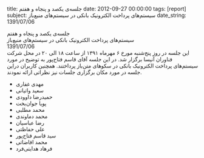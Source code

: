 title: جلسه‌ی یکصد و پنجاه و هفتم
date: 2012-09-27 00:00:00
tags: [report]
subject: سیستم‌های پرداخت الکترونیک بانکی در سیستم‌های منبع‌باز
date_string: 1391/07/06


<div class="title">
جلسه‌ی یکصد و پنجاه و هفتم
</div>

<div class="subject">
سیستم‌های پرداخت الکترونیک بانکی در سیستم‌های منبع‌باز
</div>

<div class="date">
1391/07/06
</div>

<div class="body">
این جلسه در روز پنج‌شنبه مورخ ۶ مهرماه ۱۳۹۱ از ساعت ۱۸ الی ۲۰ در محل شرکت فناوران آنیسا برگزار شد.
در این جلسه آقای قاسم فتاح‌پور به توضیح در مورد سیستم‌های پرداخت الکترونیک بانکی در سکوهای متن‌باز پرداختند.
همچنین کاربران دراین جلسه در مورد مکان برگزاری جلسات نیز نظراتی ارائه نمودند.
</div>

<ul class="members bullet">
<li>مهدی غفاری</li>
<li>سعید واتیانی</li>
<li>حمیدرضا داوودی</li>
<li>پویا جوان‌بخت</li>
<li>محمد مطلبی</li>
<li>محمد دماوندی</li>
<li>رضا عباسیان</li>
<li>علی حفاظتی</li>
<li>سید قاسم فتاح‌پور</li>
<li>محمد افاضاتی</li>
<li>فرهاد هدایتی‌فرد</li>
</ul>

<br />
<br />
